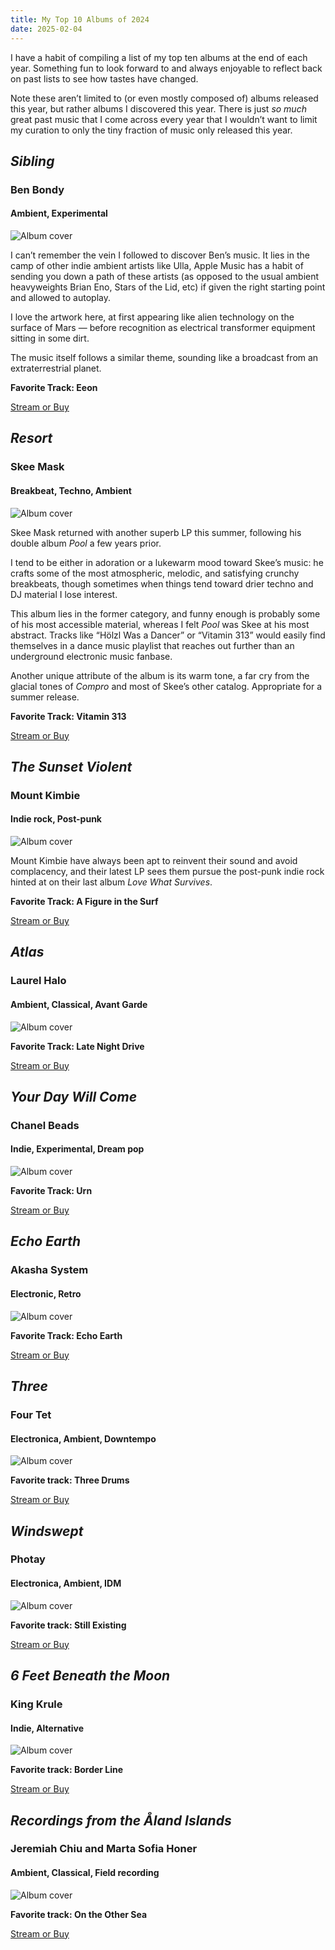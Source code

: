 ```yaml
---
title: My Top 10 Albums of 2024
date: 2025-02-04
---
```


I have a habit of compiling a list of my top ten albums at the end of each year. Something fun to look forward to and always enjoyable to reflect back on past lists to see how tastes have changed. 

Note these aren’t limited to (or even mostly composed of) albums released this year, but rather albums I discovered this year. There is just *so much* great past music that I come across every year that I wouldn’t want to limit my curation to only the tiny fraction of music only released this year. 

## *Sibling*
### Ben Bondy
#### Ambient, Experimental

![Album cover](https://is2-ssl.mzstatic.com/image/thumb/Music113/v4/b9/0f/95/b90f956b-79e6-4cdb-755d-c8ba9a98f58d/source/512x512bb.jpg)

I can’t remember the vein I followed to discover Ben’s music. It lies in the camp of other indie ambient artists like Ulla, Apple Music has a habit of sending you down a path of these artists (as opposed to the usual ambient heavyweights Brian Eno, Stars of the Lid, etc) if given the right starting point and allowed to autoplay.

I love the artwork here, at first appearing like alien technology on the surface of Mars — before recognition as electrical transformer equipment sitting in some dirt. 

The music itself follows a similar theme, sounding like a broadcast from an extraterrestrial planet.

**Favorite Track: Eeon**

<a href="https://album.link/us/i/1519244963">Stream or Buy</a>

## *Resort*
### Skee Mask
#### Breakbeat, Techno, Ambient

![Album cover](https://is1-ssl.mzstatic.com/image/thumb/Music221/v4/f0/01/7b/f0017b48-2418-6e2b-2175-3454bcb765c6/198588450154.jpg/512x512bb.jpg)

Skee Mask returned with another superb LP this summer, following his double album *Pool* a few years prior. 

I tend to be either in adoration or a lukewarm mood toward Skee’s music: he crafts some of the most atmospheric, melodic, and satisfying crunchy breakbeats, though sometimes when things tend toward drier techno and DJ material I lose interest. 

This album lies in the former category, and funny enough is probably some of his most accessible material, whereas I felt *Pool* was Skee at his most abstract. Tracks like “Hölzl Was a Dancer” or “Vitamin 313” would easily find themselves in a dance music playlist that reaches out further than an underground electronic music fanbase. 

Another unique attribute of the album is its warm tone, a far cry from the glacial tones of *Compro* and most of Skee’s other catalog. Appropriate for a summer release. 

**Favorite Track: Vitamin 313**

<a href="https://album.link/us/i/1752661691">Stream or Buy</a>

## *The Sunset Violent*
### Mount Kimbie
#### Indie rock, Post-punk

![Album cover](https://is1-ssl.mzstatic.com/image/thumb/Music116/v4/01/0c/01/010c0103-99a6-9b35-8a75-4339b2c74a49/5056614795165.png/512x512bb.jpg)

Mount Kimbie have always been apt to reinvent their sound and avoid complacency, and their latest LP sees them pursue the post-punk indie rock hinted at on their last album *Love What Survives*.

**Favorite Track: A Figure in the Surf**

<a href="https://album.link/i/1724023027">Stream or Buy</a>

## *Atlas*
### Laurel Halo
#### Ambient, Classical, Avant Garde

![Album cover](https://is3-ssl.mzstatic.com/image/thumb/Music126/v4/fd/23/da/fd23da0b-1845-e5fc-b4f1-f35bcefd14f8/4062548065206.png/512x512bb.jpg)

**Favorite Track: Late Night Drive**

 <a href="https://album.link/us/i/1691866442">Stream or Buy</a>

## *Your Day Will Come*
### Chanel Beads
#### Indie, Experimental, Dream pop

![Album cover](https://is1-ssl.mzstatic.com/image/thumb/Music116/v4/31/dd/74/31dd74a3-285b-ba43-93eb-f786741a0568/44068.jpg/512x512bb.jpg)

**Favorite Track: Urn**

<a href="https://album.link/us/i/1726953152">Stream or Buy</a>

## *Echo Earth*
### Akasha System
#### Electronic, Retro

![Album cover](https://is1-ssl.mzstatic.com/image/thumb/Music123/v4/0d/e5/22/0de52274-a3b8-756c-397c-78b3def681a4/source/512x512bb.jpg)

**Favorite Track: Echo Earth**

 <a href="https://album.link/us/i/1481848996">Stream or Buy</a>

## *Three*
### Four Tet
#### Electronica, Ambient, Downtempo

![Album cover](https://is1-ssl.mzstatic.com/image/thumb/Music126/v4/09/5b/ad/095badfd-24fa-ac4f-6147-741d7ae666f6/3663729296894_cover.jpg/512x512bb.jpg)

**Favorite track: Three Drums**

 <a href="https://album.link/us/i/1729585296">Stream or Buy</a>

## *Windswept*
### Photay
#### Electronica, Ambient, IDM

![Album cover](https://is1-ssl.mzstatic.com/image/thumb/Music221/v4/56/ad/b8/56adb8fe-bf15-6c7a-9a3f-14d17c185b76/184923133561_cover.jpg/512x512bb.jpg)

**Favorite track: Still Existing**

 <a href="https://album.link/us/i/1765230956">Stream or Buy</a>

## *6 Feet Beneath the Moon*
### King Krule
#### Indie, Alternative

![Album cover](https://is3-ssl.mzstatic.com/image/thumb/Music115/v4/0c/78/e7/0c78e7c7-9a30-d2a1-aeae-e471528bf727/source/512x512bb.jpg)

**Favorite track: Border Line**

 <a href="https://album.link/us/i/1589221907">Stream or Buy</a>

## *Recordings from the Åland Islands*
### Jeremiah Chiu and Marta Sofia Honer
#### Ambient, Classical, Field recording

![Album cover](https://is1-ssl.mzstatic.com/image/thumb/Music126/v4/00/4d/f0/004df01b-fe9a-3c53-f949-f906e012a27d/source/512x512bb.jpg)

**Favorite track: On the Other Sea**

 <a href="https://album.link/us/i/1600846817">Stream or Buy</a>